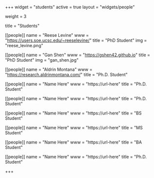 +++
widget = "students"
active = true
layout = "widgets/people"

weight = 3

title = "Students"

[[people]]
  name = "Reese Levine"
  www = "https://users.soe.ucsc.edu/~reeselevine/"
  title = "PhD Student"
  img = "reese_levine.png"
  
[[people]]
  name = "Gan Shen"
  www = "https://gshen42.github.io"
  title = "PhD Student"
  img = "gan_shen.jpg"
  
[[people]]
  name = "Aldrin Montana"
  www = "https://research.aldrinmontana.com/"
  title = "Ph.D. Student"
  
[[people]]
  name = "Name Here"
  www = "https://url-here"
  title = "Ph.D. Student"

[[people]]
  name = "Name Here"
  www = "https://url-here"
  title = "Ph.D. Student"
  
[[people]]
  name = "Name Here"
  www = "https://url-here"
  title = "BS Student"
  
[[people]]
  name = "Name Here"
  www = "https://url-here"
  title = "MS Student"
  
[[people]]
  name = "Name Here"
  www = "https://url-here"
  title = "BA Student"
  
[[people]]
  name = "Name Here"
  www = "https://url-here"
  title = "Ph.D. Student"

+++
